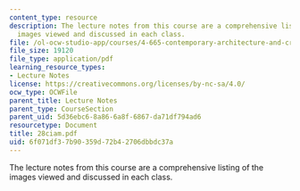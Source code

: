 ```yaml
---
content_type: resource
description: The lecture notes from this course are a comprehensive listing of the
  images viewed and discussed in each class.
file: /ol-ocw-studio-app/courses/4-665-contemporary-architecture-and-critical-debate-spring-2002/6f071df37b90359d72b42706dbbdc37a_28ciam.pdf
file_size: 19120
file_type: application/pdf
learning_resource_types:
- Lecture Notes
license: https://creativecommons.org/licenses/by-nc-sa/4.0/
ocw_type: OCWFile
parent_title: Lecture Notes
parent_type: CourseSection
parent_uid: 5d36ebc6-8a86-6a8f-6867-da71df794ad6
resourcetype: Document
title: 28ciam.pdf
uid: 6f071df3-7b90-359d-72b4-2706dbbdc37a
---
```

The lecture notes from this course are a comprehensive listing of the images viewed and discussed in each class.